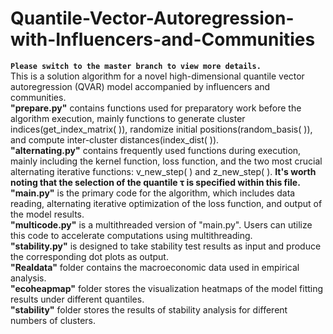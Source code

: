 # Quantile-Vector-Autoregression-with-Influencers-and-Communities
**``Please switch to the master branch to view more details.``**<br>
This is a solution algorithm for a novel high-dimensional quantile vector autoregression (QVAR) model accompanied by influencers and communities.<br>
**"prepare.py"** contains functions used for preparatory work before the algorithm execution, mainly functions to generate cluster indices(get_index_matrix( )), randomize initial positions(random_basis( )), and compute inter-cluster distances(index_dist( )).<br>
**"alternating.py"** contains frequently used functions during execution, mainly including the kernel function, loss function, and the two most crucial alternating iterative functions: v_new_step( ) and z_new_step( ). **It's worth noting that the selection of the quantile τ is specified within this file.** <br>
**"main.py"** is the primary code for the algorithm, which includes data reading, alternating iterative optimization of the loss function, and output of the model results.<br>
**"multicode.py"** is a multithreaded version of "main.py". Users can utilize this code to accelerate computations using multithreading.<br>
**"stability.py"** is designed to take stability test results as input and produce the corresponding dot plots as output.<br>
**"Realdata"** folder contains the macroeconomic data used in empirical analysis.<br>
**"ecoheapmap"** folder stores the visualization heatmaps of the model fitting results under different quantiles.<br>
**"stability"** folder stores the results of stability analysis for different numbers of clusters.<br>
